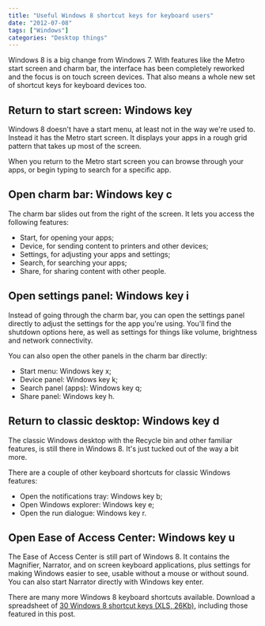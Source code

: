 ```yaml
---
title: "Useful Windows 8 shortcut keys for keyboard users"
date: "2012-07-08"
tags: ["Windows"]
categories: "Desktop things"
---
```


Windows 8 is a big change from Windows 7. With features like the Metro start screen and charm bar, the interface has been completely reworked and the focus is on touch screen devices. That also means a whole new set of shortcut keys for keyboard devices too.

## Return to start screen: Windows key

Windows 8 doesn't have a start menu, at least not in the way we're used to. Instead it has the Metro start screen. It displays your apps in a rough grid pattern that takes up most of the screen.

When you return to the Metro start screen you can browse through your apps, or begin typing to search for a specific app.

## Open charm bar: Windows key c

The charm bar slides out from the right of the screen. It lets you access the following features:

* Start, for opening your apps;
* Device, for sending content to printers and other devices;
* Settings, for adjusting your apps and settings;
* Search, for searching your apps;
* Share, for sharing content with other people.

## Open settings panel: Windows key i

Instead of going through the charm bar, you can open the settings panel directly to adjust the settings for the app you're using. You'll find the shutdown options here, as well as settings for things like volume, brightness and network connectivity.

You can also open the other panels in the charm bar directly:

* Start menu: Windows key x;
* Device panel: Windows key k;
* Search panel (apps): Windows key q;
* Share panel: Windows key h.

## Return to classic desktop: Windows key d

The classic Windows desktop with the Recycle bin and other familiar features, is still there in Windows 8. It's just tucked out of the way a bit more.

There are a couple of other keyboard shortcuts for classic Windows features:

* Open the notifications tray: Windows key b;
* Open Windows explorer: Windows key e;
* Open the run dialogue: Windows key r.

## Open Ease of Access Center: Windows key u

The Ease of Access Center is still part of Windows 8. It contains the Magnifier, Narrator, and on screen keyboard applications, plus settings for making Windows easier to see, usable without a mouse or without sound. You can also start Narrator directly with Windows key enter.

There are many more Windows 8 keyboard shortcuts available. Download a spreadsheet of [30 Windows 8 shortcut keys (XLS, 26Kb)](http://tink.co.uk/wp-content/uploads/2012/07/Windows-8_keyboard-shortcuts_2012-07.xls), including those featured in this post.
